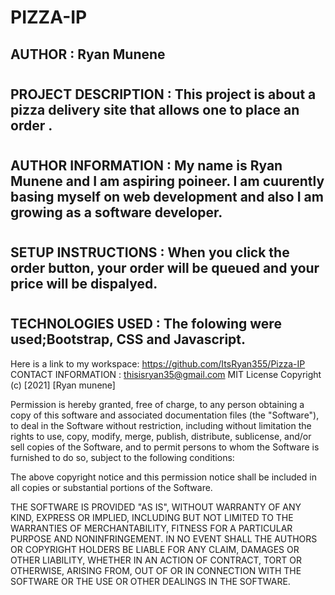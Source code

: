# PIZZA-IP

## AUTHOR : Ryan Munene
#
## PROJECT DESCRIPTION : This project is about a pizza delivery site that allows one to place an order .
#
## AUTHOR INFORMATION : My name is Ryan Munene and I am aspiring poineer. I am cuurently basing myself on web development and also I am growing as a software developer.
#
## SETUP INSTRUCTIONS : When you click the order button, your order will be queued and your price will be dispalyed.
#
## TECHNOLOGIES USED : The folowing were used;Bootstrap, CSS and Javascript.
Here is a link to my workspace: https://github.com/ItsRyan355/Pizza-IP
CONTACT INFORMATION : thisisryan35@gmail.com
MIT License
Copyright (c) [2021] [Ryan munene]

Permission is hereby granted, free of charge, to any person obtaining a copy of this software and associated documentation files (the "Software"), to deal in the Software without restriction, including without limitation the rights to use, copy, modify, merge, publish, distribute, sublicense, and/or sell copies of the Software, and to permit persons to whom the Software is furnished to do so, subject to the following conditions:

The above copyright notice and this permission notice shall be included in all copies or substantial portions of the Software.

THE SOFTWARE IS PROVIDED "AS IS", WITHOUT WARRANTY OF ANY KIND, EXPRESS OR IMPLIED, INCLUDING BUT NOT LIMITED TO THE WARRANTIES OF MERCHANTABILITY, FITNESS FOR A PARTICULAR PURPOSE AND NONINFRINGEMENT. IN NO EVENT SHALL THE AUTHORS OR COPYRIGHT HOLDERS BE LIABLE FOR ANY CLAIM, DAMAGES OR OTHER LIABILITY, WHETHER IN AN ACTION OF CONTRACT, TORT OR OTHERWISE, ARISING FROM, OUT OF OR IN CONNECTION WITH THE SOFTWARE OR THE USE OR OTHER DEALINGS IN THE SOFTWARE.